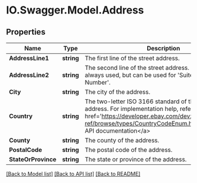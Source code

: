 # IO.Swagger.Model.Address
## Properties

Name | Type | Description | Notes
------------ | ------------- | ------------- | -------------
**AddressLine1** | **string** | The first line of the street address. | [optional] 
**AddressLine2** | **string** | The second line of the street address. This field is not always used, but can be used for &#39;Suite Number&#39; or &#39;Apt Number&#39;. | [optional] 
**City** | **string** | The city of the address. | [optional] 
**Country** | **string** | The two-letter ISO 3166 standard of the country of the address. For implementation help, refer to &lt;a href&#x3D;&#39;https://developer.ebay.com/devzone/rest/api-ref/browse/types/CountryCodeEnum.html&#39;&gt;eBay API documentation&lt;/a&gt; | [optional] 
**County** | **string** | The county of the address. | [optional] 
**PostalCode** | **string** | The postal code of the address. | [optional] 
**StateOrProvince** | **string** | The state or province of the address. | [optional] 

[[Back to Model list]](../README.md#documentation-for-models) [[Back to API list]](../README.md#documentation-for-api-endpoints) [[Back to README]](../README.md)

